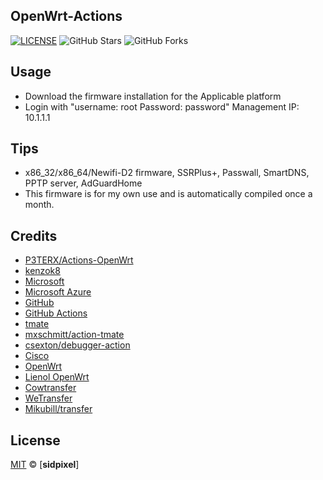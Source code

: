 ## OpenWrt-Actions

[![LICENSE](https://img.shields.io/github/license/mashape/apistatus.svg?style=flat-square&label=LICENSE)](https://github.com/sidpixel/lede/blob/master/LICENSE)
![GitHub Stars](https://img.shields.io/github/stars/sidpixel/lede.svg?style=flat-square&label=Stars&logo=github)
![GitHub Forks](https://img.shields.io/github/forks/sidpixel/lede.svg?style=flat-square&label=Forks&logo=github)


## Usage 

- Download the firmware installation for the Applicable platform
- Login with "username: root Password: password" Management IP: 10.1.1.1

## Tips

- x86_32/x86_64/Newifi-D2 firmware, SSRPlus+, Passwall, SmartDNS, PPTP server, AdGuardHome
- This firmware is for my own use and is automatically compiled once a month.



## Credits
- [P3TERX/Actions-OpenWrt](https://github.com/P3TERX/Actions-OpenWrt)
- [kenzok8](https://github.com/kenzok8)
- [Microsoft](https://www.microsoft.com)
- [Microsoft Azure](https://azure.microsoft.com)
- [GitHub](https://github.com)
- [GitHub Actions](https://github.com/features/actions)
- [tmate](https://github.com/tmate-io/tmate)
- [mxschmitt/action-tmate](https://github.com/mxschmitt/action-tmate)
- [csexton/debugger-action](https://github.com/csexton/debugger-action)
- [Cisco](https://www.cisco.com/)
- [OpenWrt](https://github.com/openwrt/openwrt)
- [Lienol OpenWrt](https://github.com/Lienol/openwrt)
- [Cowtransfer](https://cowtransfer.com)
- [WeTransfer](https://wetransfer.com/)
- [Mikubill/transfer](https://github.com/Mikubill/transfer)

## License

[MIT](https://github.com/sidpixel/lede/blob/main/LICENSE) © [**sidpixel**]
